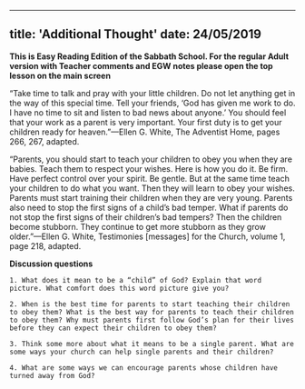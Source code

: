 ---
title: 'Additional Thought'
date: 24/05/2019
--

**This is Easy Reading Edition of the Sabbath School. For the regular Adult version with Teacher comments and EGW notes please open the top lesson on the main screen**

“Take time to talk and pray with your little children. Do not let anything get in the way of this special time. Tell your friends, ‘God has given me work to do. I have no time to sit and listen to bad news about anyone.’ You should feel that your work as a parent is very important. Your first duty is to get your children ready for heaven.”—Ellen G. White, The Adventist Home, pages 266, 267, adapted.
 
“Parents, you should start to teach your children to obey you when they are babies. Teach them to respect your wishes. Here is how you do it. Be firm. Have perfect control over your spirit. Be gentle. But at the same time teach your children to do what you want. Then they will learn to obey your wishes. Parents must start training their children when they are very young. Parents also need to stop the first signs of a child’s bad temper. What if parents do not stop the first signs of their children’s bad tempers? Then the children become stubborn. They continue to get more stubborn as they grow older.”—Ellen G. White, Testimonies [messages] for the Church, volume 1, page 218, adapted. 

**Discussion questions**

`1. What does it mean to be a “child” of God? Explain that word picture. What comfort does this word picture give you?`

`2. When is the best time for parents to start teaching their children to obey them? What is the best way for parents to teach their children to obey them? Why must parents first follow God’s plan for their lives before they can expect their children to obey them?`

`3. Think some more about what it means to be a single parent. What are some ways your church can help single parents and their children?`

`4. What are some ways we can encourage parents whose children have turned away from God?`